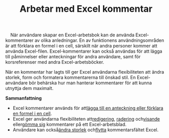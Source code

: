 ﻿---
title: Arbetar med Excel kommentar
second_title: Aspose.Cells Cloud Documen
linktitle: Kommentar
type: docs
url: /sv/comments/
aliases: [/working-with-comments/]
keywords: REST API, spreadsheets, excel, comment
description: "Cells.Cloud API för Excel drift: kommentarer drift"
weight: 100
kwords: Excel, Office Moln, REST API, Kalkylblad, PDF, CSV, Json, Markdown, Kommentarer
---
&nbsp;&nbsp;&nbsp;&nbsp;När användare skapar en Excel-arbetsbok kan de använda Excel-kommentarer av olika anledningar. En av funktionens användningsområden är att förklara en formel i en cell, särskilt när andra personer kommer att använda Excel-filen. Excel-kommentarer kan också användas för att lägga till påminnelser eller anteckningar för andra användare, samt för korsreferenser med andra Excel-arbetsböcker.

När en kommentar har lagts till ger Excel användarna flexibiliteten att ändra storlek, form och formatera kommentarerna till önskad stil. En Excel-användare bör behärska hur man hanterar kommentarer för att kunna utnyttja dem maximalt.

**Sammanfattning**

-  Excel kommentarer används för att[lägga till en anteckning eller förklara en formel i en cell](/cells/sv/comments/add/).
-  Excel ger användarna flexibiliteten att[redigering](/cells/sv/comments/update/), [radering](/cells/sv/comments/delete/) och[visande](/cells/sv/comments/get/) eller[gömma sig](/cells/sv/comments/update/) kommentarer på ett Excel-arbetsblad.
-  Användare kan också[ändra storlek](/cells/sv/comments/update/) och[flytta](/cells/sv/comments/update/) kommentarsfältet Excel.
